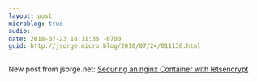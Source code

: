 ```yaml
---
layout: post
microblog: true
audio: 
date: 2018-07-23 18:11:36 -0700
guid: http://jsorge.micro.blog/2018/07/24/011136.html
---
```

New post from jsorge.net: [Securing an nginx Container with letsencrypt](https://jsorge.net/2018/07/23/scripting-your-security)
